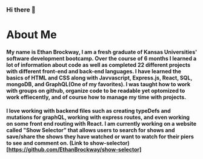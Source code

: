 ### Hi there 👋

# About Me

####  My name is Ethan Brockway, I am a fresh graduate of Kansas Universities' software development bootcamp. Over the course of 6 months I learned a lot of information about code as well as completed 22 different projects with different front-end and back-end languages. I have learned the basics of HTML and CSS along with Javvascript, Express.js, React, SQL, mongoDB, and GraphQL(One of my favorites). I was taught how to work with groups on github, organize code to be readable yet optomized to work effiecently, and of course how to manage my time with projects. 

####  I love working with backend files such as creating typeDefs and mutations for graphQL, working with express routes, and even working on some front end routing with React. I am currently working on a website called "Show Selector" that allows users to search for shows and save/share the shows they have watched or want to watch for their piers to see and comment on. (Link to show-selector)[https://github.com/EthanBrockway/show-selector]
